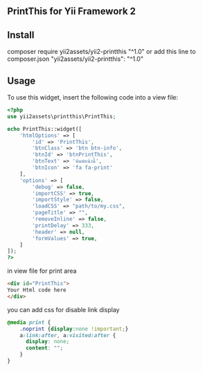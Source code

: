 PrintThis for Yii Framework 2
---
Install
-----
composer require yii2assets/yii2-printthis "^1.0"
or add this line to composer.json
"yii2assets/yii2-printthis": "^1.0"

Usage
-----
To use this widget, insert the following code into a view file:
```php
<?php
use yii2assets\printthis\PrintThis;

echo PrintThis::widget([
	'htmlOptions' => [
		'id' => 'PrintThis',
		'btnClass' => 'btn btn-info',
		'btnId' => 'btnPrintThis',
		'btnText' => 'พิมพ์หน้านี้',
		'btnIcon' => 'fa fa-print'
	],
	'options' => [
		'debug' => false,
		'importCSS' => true,
		'importStyle' => false,
		'loadCSS' => "path/to/my.css",
		'pageTitle' => "",
		'removeInline' => false,
		'printDelay' => 333,
		'header' => null,
		'formValues' => true,
	]
]);
?>
```
in view file for print area
```html
<div id="PrintThis">
Your Html code here
</div>
```

you can add css for disable link display
```css
@media print {
    .noprint {display:none !important;}
    a:link:after, a:visited:after {  
      display: none;
      content: "";    
    }
}
```
